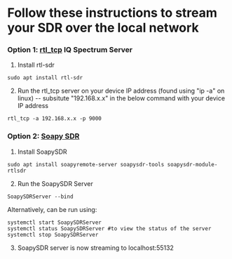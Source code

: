 # Follow these instructions to stream your SDR over the local network

### Option 1: [rtl_tcp](https://manpages.ubuntu.com/manpages/trusty/man1/rtl_tcp.1.html) IQ Spectrum Server
1. Install rtl-sdr
```
sudo apt install rtl-sdr
```
2. Run the rtl_tcp server on your device IP address (found using "ip -a" on linux) -- subsitute "192.168.x.x" in the below command with your device IP address

```
rtl_tcp -a 192.168.x.x -p 9000
```

### Option 2: [Soapy SDR](https://github.com/pothosware/SoapySDR)
1. Install SoapySDR
```
sudo apt install soapyremote-server soapysdr-tools soapysdr-module-rtlsdr
```
2. Run the SoapySDR Server
```
SoapySDRServer --bind
```
Alternatively, can be run using:

```
systemctl start SoapySDRServer
systemctl status SoapySDRServer #to view the status of the server
systemctl stop SoapySDRServer 
```
3. SoapySDR server is now streaming to localhost:55132
